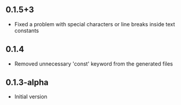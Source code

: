 ## 0.1.5+3

- Fixed a problem with special characters or line breaks inside text constants

## 0.1.4

- Removed unnecessary 'const' keyword from the generated files

## 0.1.3-alpha

- Initial version
